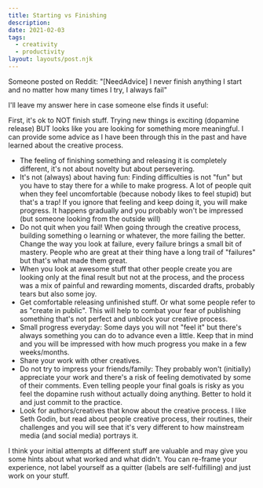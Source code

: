 ```yaml
---
title: Starting vs Finishing
description: 
date: 2021-02-03
tags:
  - creativity
  - productivity
layout: layouts/post.njk
---
```


Someone posted on Reddit: "[NeedAdvice]  I never finish anything I start and no matter how many times I try, I always fail"

I'll leave my answer here in case someone else finds it useful:

First, it's ok to NOT finish stuff. Trying new things is exciting (dopamine release) BUT looks like you are looking for something more meaningful. I can provide some advice as I have been through this in the past and have learned about the creative process.

* The feeling of finishing something and releasing it is completely different, it's not about novelty but about persevering.
* It's not (always) about having fun: Finding difficulties is not "fun" but you have to stay there for a while to make progress. A lot of people quit when they feel uncomfortable (because nobody likes to feel stupid) but that's a trap! If you ignore that feeling and keep doing it, you will make progress. It happens gradually and you probably won't be impressed (but someone looking from the outside will)
* Do not quit when you fail! When going through the creative process, building something o learning or whatever, the more failing the better. Change the way you look at failure, every failure brings a small bit of mastery. People who are great at their thing have a long trail of "failures" but that's what made them great.
* When you look at awesome stuff that other people create you are looking only at the final result but not at the process, and the process was a mix of painful and rewarding moments, discarded drafts, probably tears but also some joy.
* Get comfortable releasing unfinished stuff. Or what some people refer to as "create in public". This will help to combat your fear of publishing something that's not perfect and unblock your creative process.
* Small progress everyday: Some days you will not "feel it" but there's always something you can do to advance even a little. Keep that in mind and you will be impressed with how much progress you make in a few weeks/months.
* Share your work with other creatives.
* Do not try to impress your friends/family: They probably won't (initially) appreciate your work and there's a risk of feeling demotivated by some of their comments. Even telling people your final goals is risky as you feel the dopamine rush without actually doing anything. Better to hold it and just commit to the practice.
* Look for authors/creatives that know about the creative process. I like Seth Godin, but read about people creative process, their routines, their challenges and you will see that it's very different to how mainstream media (and social media) portrays it.

I think your initial attempts at different stuff are valuable and may give you some hints about what worked and what didn't. You can re-frame your experience, not label yourself as a quitter (labels are self-fulfilling) and just work on your stuff.
